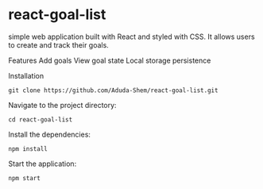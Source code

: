 # react-goal-list
simple web application built with React and styled with CSS. It allows users to create and track their goals.

Features
Add goals
View goal state
Local storage persistence

Installation

``git clone https://github.com/Aduda-Shem/react-goal-list.git``

Navigate to the project directory:

``cd react-goal-list``

Install the dependencies:

``npm install``

Start the application:

``npm start``
